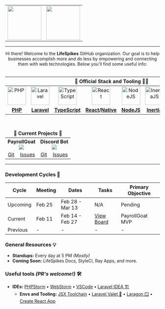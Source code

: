 <div align="center">
  <table borders="0"><tbody>
  <td>
    <a href="https://github.com/lifespikes/sample-repository">
      <img src="https://user-images.githubusercontent.com/4695165/148333417-541f155b-1305-47b5-914a-7b1d84bceb2c.png" height="110" />
    </a>
  </td>
  <td>
    <a href="https://github.com/lifespikes/survival-kit">
      <img src="https://user-images.githubusercontent.com/4695165/148333420-e3341ebc-81b1-444f-b1e6-603228d5bc63.png" height="110" />
    </a>
  </td>
  </tbody></table>
</div>

<hr />

<div align="center">
    Hi there! Welcome to the <b>LifeSpikes</b> GitHub organization. Our goal is to help businesses accomplish more and do less by empowering and connecting them with web technologies. Below you'll find some useful info:
</div><br />

<div align="center">
<table width="100%">
<thead>
<tr>
<th colspan="8"><b>👷 Official Stack and Tooling 👷‍♀️</b></th>
</tr>
</thead>
<tbody>
<tr>
<td align="center"><img src="https://user-images.githubusercontent.com/4695165/148151056-95607298-0eb8-42cf-b00c-61a2f7046961.png" height="60" alt="PHP" /></td>
<td align="center"><img src="https://user-images.githubusercontent.com/4695165/148148479-bab4941f-9c10-4caf-9b08-d5ee437e6246.png" height="60" alt="Laravel" /></td>

<td align="center"><img src="https://user-images.githubusercontent.com/4695165/148148523-4790e3a1-a94c-499d-968e-29b133045ca9.png" height="60" alt="TypeScript"/></td>
<td align="center"><img src="https://user-images.githubusercontent.com/4695165/148149561-50f50b4b-5345-408a-86d4-050aba00b866.png" height="60" alt="React" /></td>
<td align="center"><img src="https://user-images.githubusercontent.com/4695165/148150115-3d47ecdc-61ce-462a-a3bd-0922ff49035e.png" height="60" alt="NodeJS" /></td>
  
<td align="center"><img src="https://user-images.githubusercontent.com/4695165/148149366-3c56f650-08a3-44c2-bbf2-7740482f290f.png" height="60" alt="InertiaJS" /></td>
<td align="center"><img src="https://user-images.githubusercontent.com/4695165/148150003-32991a3d-4dd3-4ba1-9444-3e5260878992.png" height="60" alt="OpenAPI" /></td>
<td align="center"><img src="https://user-images.githubusercontent.com/4695165/148150255-18b1af8e-bfc3-4710-b801-037b46b08f5c.png" height="60" alt="Postman" /></td>
</tr>
<tr>
  <td align="center"><b><a href="https://www.php.net/releases/8.1/en.php">PHP</a></b></td>
  <td align="center"><b><a href="https://www.laravel.com">Laravel</a></b></td>

  <td align="center"><b><a href="https://www.typescriptlang.org/docs/handbook/typescript-in-5-minutes.html">TypeScript</a></b></td>
  <td align="center"><b><a href="https://reactjs.org/tutorial/tutorial.html">React</a>/<a href="https://reactnative.dev/">Native</a></b></td>
  <td align="center"><b><a href="https://nodejs.org/">NodeJS</a></b></td>

  <td align="center"><b><a href="https://inertiajs.com/">Inertia</a></b></td>
  <td align="center"><b><a href="https://swagger.io/specification/">OpenAPI</a></b></td>
  <td align="center"><b><a href="https://lifespikesllc.postman.co/workspace/LifeSpikes~14fce070-3cc3-4f1e-adba-56da42f5bbf8/overview">Postman</a></b></td>
</tr>
</tbody>
</table>
</div>

<br />
<div align="center" width="100%">
<table width="100%">
<thead>
<tr>
<td colspan="8" align="center"><b>🙌 Current Projects 🙌</b></td>
</tr>
</thead>
<tbody>
<tr>
<td colspan="2" align="center">
  <b>PayrollGoat</b><br>
  <a href="https://github.com/lifespikes/payroll-goat/actions/workflows/build.yml">
    <img src="https://github.com/lifespikes/payroll-goat/actions/workflows/build.yml/badge.svg?branch=master&event=push">
  </a>
</td>
<td colspan="2" align="center">
  <b>Discord Bot</b><br>
  <a href="https://github.com/lifespikes/discord-bot/actions/workflows/build.yml">
    <img src="https://github.com/lifespikes/discord-bot/actions/workflows/build.yml/badge.svg?branch=master">
  </a>
</td>
</tr>
<tr>
<td align="center"><a href="https://github.com/lifespikes/payroll-goat">Git</a></td>
<td align="center"><a href="https://github.com/lifespikes/payroll-goat/issues">Issues</a></td>

<td align="center"><a href="https://github.com/lifespikes/discord-bot">Git</a></td>
<td align="center"><a href="https://github.com/lifespikes/discord-bot/issues">Issues</a></td>
</tr>
</tbody>
</table>
</div>

<hr />

### Development Cycles 🥋

| Cycle | Meeting | Dates | Tasks | Primary Objective |
| --- | --- | --- | --- | --- |
| Upcoming | Feb 25 | Feb 28 - Mar 13 | N/A | Pending |
| Current | Feb 11 | Feb 14 - Feb 27 | [View Board](https://github.com/orgs/lifespikes/projects/4/views/19) | PayrollGoat MVP |
| Previous | - | - | - | - |

### General Resources 💡

- **Standups:** Every day at 5 PM _(Mostly)_
- **Coming Soon:** LifeSpikes Docs, StyleCI, Ray Apps, and more.

### Useful tools _(PR's welcome!)_ 🛠

- **IDEs:** [PHPStorm](https://www.jetbrains.com/phpstorm/) • [WebStorm](https://www.jetbrains.com/webstorm/) • [VSCode](https://code.visualstudio.com/) • [Laravel IDEA 🏗](https://laravel-idea.com/)
    - **Envs and Tooling:**  [JSX Toolchain](https://laravel-mix.com/) • [Laravel Valet 🍎](https://github.com/laravel/valet) • [Laragon 🪟](https://laragon.org/) • [Create React App](https://github.com/facebook/create-react-app)
